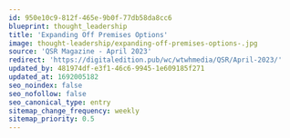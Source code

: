 ```yaml
---
id: 950e10c9-812f-465e-9b0f-77db58da8cc6
blueprint: thought_leadership
title: 'Expanding Off Premises Options'
image: thought-leadership/expanding-off-premises-options-.jpg
source: 'QSR Magazine - April 2023'
redirect: 'https://digitaledition.pub/wc/wtwhmedia/QSR/April-2023/'
updated_by: 481974df-e3f1-46c6-9945-1e609185f271
updated_at: 1692005182
seo_noindex: false
seo_nofollow: false
seo_canonical_type: entry
sitemap_change_frequency: weekly
sitemap_priority: 0.5
---
```

